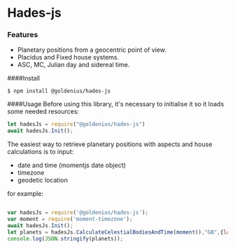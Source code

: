 
# Hades-js

### Features

- Planetary positions from a geocentric point of view.
- Placidus and Fixed house systems.
- ASC, MC, Julian day and sidereal time.

####Install

`$ npm install @goldenius/hades-js`

####Usage
Before using this library, it's necessary to initialise it so it loads some needed resources:
```javascript
let hadesJs = require("@goldenius/hades-js")
await hadesJs.Init();
```

The easiest way to retrieve planetary positions with aspects and house calculations is to input:
- date and time (momentjs date object)
- timezone
- geodetic location

for example:
```javascript

var hadesJs = require('@goldenius/hades-js');
var moment = require('moment-timezone');
await hadesJs.Init();
let planets = hadesJs.CalculateCelestialBodiesAndTime(moment(),"GB",{latitude:33,longitude:55});
console.log(JSON.stringify(planets));

```